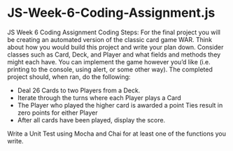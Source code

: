 # JS-Week-6-Coding-Assignment.js
JS Week 6 Coding Assignment
Coding Steps:
For the final project you will be creating an automated version of the classic card game WAR.
Think about how you would build this project and write your plan down. 
Consider classes such as Card, Deck, and Player and what fields and methods they might each have. 
You can implement the game however you’d like (i.e. printing to the console, using alert, or some other way). 
The completed project should, when ran, do the following:

  - Deal 26 Cards to two Players from a Deck. 
  - Iterate through the turns where each Player plays a Card
  - The Player who played the higher card is awarded a point
      Ties result in zero points for either Player
  - After all cards have been played, display the score.

Write a Unit Test using Mocha and Chai for at least one of the functions you write.

